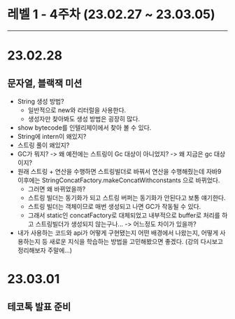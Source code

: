# 레벨 1 - 4주차 (23.02.27 ~ 23.03.05)

---

# 23.02.28

## 문자열, 블랙잭 미션
- String 생성 방법?
  - 일반적으로 new와 리터럴을 사용한다.
  - 생성자만 찾아봐도 생성 방법은 굉장히 많다.
- show bytecode를 인텔리제이에서 찾아 볼 수 있다.
- String에 intern이 왜있지? 
- 스트링 풀이 왜있지?
- GC가 뭐지? -> 왜 예전에는 스트링이 Gc 대상이 아니었지? -> 왜 지금은 gc 대상이지?
- 원래 스트링 + 연산을 수행하면 스트링빌더로 바꿔서 연산을 수행해줬는데 자바9 이후에는 StringConcatFactory.makeConcatWithconstants 으로 바뀌었다.
  - 그러면 왜 바뀌었을까?
  - 스트링 빌더는 동기화가 되고 스트링 버퍼는 동기화가 안된다고 보통 얘기한다.
  - 스트링 빌더는 객체이므로 매번 생성되고 나면 GC가 작동될 수 있다.
  - 그래서 static인 concatFactory로 대체되었고 내부적으로 buffer로 처리를 하고 스트링빌더가 생성되지 않는구나... -> 어느정도 차이가 있을까?
- 내가 사용하는 코드와 api가 어떻게 구현됐는지 어떤 배경에서 나왔는지, 어떻게 사용하는지 등 새로운 지식을 학습하는 방법을 고민해봤으면 좋겠다.
  (강의 다시보고 정리해보자 주말에...)

# 23.03.01 

## 테코톡 발표 준비









